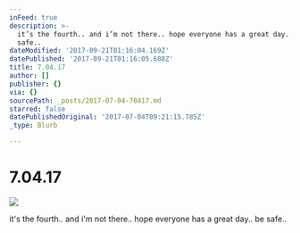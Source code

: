 ```yaml
---
inFeed: true
description: >-
  it’s the fourth.. and i’m not there.. hope everyone has a great day.. be
  safe..
dateModified: '2017-09-21T01:16:04.169Z'
datePublished: '2017-09-21T01:16:05.688Z'
title: 7.04.17
author: []
publisher: {}
via: {}
sourcePath: _posts/2017-07-04-70417.md
starred: false
datePublishedOriginal: '2017-07-04T09:21:15.785Z'
_type: Blurb

---
```

# 7.04.17
![](https://the-grid-user-content.s3-us-west-2.amazonaws.com/c19dfed1-a796-4d36-83ba-2106ad093386.jpg)

it's the fourth.. and i'm not there.. hope everyone has a great day.. be safe..
